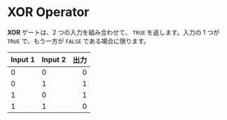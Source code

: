 # XOR Operator

**XOR** ゲートは、2 つの入力を組み合わせて、 `TRUE` を返します。入力の 1 つが `TRUE` で、もう一方が `FALSE` である場合に限ります。

| Input 1 | Input 2 | 出力 |
| ------- | ------- | --:|
| 0       | 0       |  0 |
| 0       | 1       |  1 |
| 1       | 0       |  1 |
| 1       | 1       |  0 |